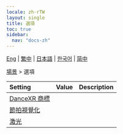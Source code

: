 ```yaml
---
locale: zh-rTW
layout: single
title: 選項
toc: true
sidebar:
  nav: "docs-zh"
---
```

[Eng](/dancexr/menu/2025.4/stage/scene) | [繁中](/tw/dancexr/menu/2025.4/stage/scene) | [日本語](/jp/dancexr/menu/2025.4/stage/scene) | [한국어](/kr/dancexr/menu/2025.4/stage/scene) | [简中](/zh/dancexr/menu/2025.4/stage/scene)

[場景](../menu#場景) > 選項



| Setting | Value | Description |
| :--- | --- | :--- |
| [DanceXR 商標](dancexr_logo) |
| [節拍視覺化](beats_visualizer) |
| [激光](laser) |
